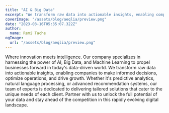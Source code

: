 ```yaml
---
title: "AI & Big Data"
excerpt: "We transform raw data into actionable insights, enabling companies to make informed decisions, optimize operations, and drive growth."
coverImage: "/assets/blog/aeqlia/preview.png"
date: "2023-03-16T05:35:07.322Z"
author:
  name: Remi Tache
ogImage:
  url: "/assets/blog/aeqlia/preview.png"
---
```


Where innovation meets intelligence. Our company specializes in harnessing the power of AI, Big Data, and Machine Learning to propel businesses forward in today's data-driven world. We transform raw data into actionable insights, enabling companies to make informed decisions, optimize operations, and drive growth. Whether it's predictive analytics, natural language processing, or advanced recommendation systems, our team of experts is dedicated to delivering tailored solutions that cater to the unique needs of each client. Partner with us to unlock the full potential of your data and stay ahead of the competition in this rapidly evolving digital landscape.